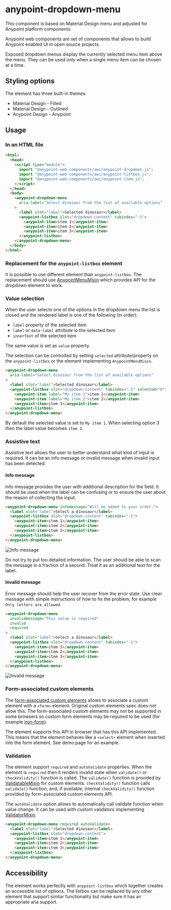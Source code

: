 # anypoint-dropdown-menu

This component is based on Material Design menu and adjusted for Anypoint platform components.

Anypoint web components are set of components that allows to build Anypoint enabled UI in open source projects.

Exposed dropdown menus display the currently selected menu item above the menu.
They can be used only when a single menu item can be chosen at a time.

## Styling options

The element has three built-in themes:

- Material Design - Filled
- Material Design - Outlined
- Anypoint Design - Anypoint

## Usage

### In an HTML file

```html
<html>
  <head>
    <script type="module">
      import "@anypoint-web-components/awc/anypoint-dropdown.js";
      import "@anypoint-web-components/awc/anypoint-listbox.js";
      import "@anypoint-web-components/awc/anypoint-item.js";
    </script>
  </head>
  <body>
    <anypoint-dropdown-menu
      aria-label="Select dinosaur from the list of available options"
    >
      <label slot="label">Selected dinosaur</label>
      <anypoint-listbox slot="dropdown-content" tabindex="-1">
        <anypoint-item>item 1</anypoint-item>
        <anypoint-item>item 2</anypoint-item>
        <anypoint-item>item 3</anypoint-item>
      </anypoint-listbox>
    </anypoint-dropdown-menu>
  </body>
</html>
```

### Replacement for the `anypoint-listbox` element

It is possible to use different element than `anypoint-listbox`. The replacement should use [AnypointMenuMixin](https://github.com/anypoint-web-components/anypoint-menu-mixin) which provides API for the dropdown element to work.

### Value selection

When the user selects one of the options in the dropdown menu the list is closed and the rendered label is one of the following (in order):

- `label` property of the selected item
- `label` or `data-label` attribute io the selected item
- `innerText` of the selected item

The same value is set as `value` property.

The selection can be controlled by setting `selected` attribute/property on the `anypoint-listbox` or the element implementing `AnypointMenuMixin`.

```html
<anypoint-dropdown-menu
  aria-label="Select dinosaur from the list of available options"
>
  <label slot="label">Selected dinosaur</label>
  <anypoint-listbox slot="dropdown-content" tabindex="-1" selected="0">
    <anypoint-item label="My item 1">item 1</anypoint-item>
    <anypoint-item label="My item 2">item 2</anypoint-item>
    <anypoint-item>item 3</anypoint-item>
  </anypoint-listbox>
</anypoint-dropdown-menu>
```

By default the selected value is set to `My item 1`. When selecting option 3 then the label value becomes `item 3`.

### Assistive text

Assistive text allows the user to better understand what kind of input is required. It can be an info message or invalid message when invalid
input has been detected.

#### Info message

Info message provides the user with additional description for the field. It should be used when the label can be confusing or to ensure the user about the reason of collecting the input.

```html
<anypoint-dropdown-menu infomessage="Will be added to your order.">
  <label slot="label">Select a dinosaur</label>
  <anypoint-listbox slot="dropdown-content" tabindex="-1">
    <anypoint-item>item 1</anypoint-item>
    <anypoint-item>item 2</anypoint-item>
    <anypoint-item>item 3</anypoint-item>
  </anypoint-listbox>
</anypoint-dropdown-menu>
```

![Info message](demo/info-message.png)

Do not try to put too detailed information. The user should be able to scan the message in a fraction of a second. Treat it as an additional text for the label.

#### Invalid message

Error message should help the user recover from the error state. Use clear message with simple instructions of how to fix the problem, for example `Only letters are allowed`.

```html
<anypoint-dropdown-menu
  invalidmessage="This value is required"
  invalid
  required
>
  <label slot="label">Select a dinosaur</label>
  <anypoint-listbox slot="dropdown-content" tabindex="-1">
    <anypoint-item>item 1</anypoint-item>
    <anypoint-item>item 2</anypoint-item>
    <anypoint-item>item 3</anypoint-item>
  </anypoint-listbox>
</anypoint-dropdown-menu>
```

![Invalid message](demo/invalid-message.png)

### Form-associated custom elements

The [form-associated custom elements](https://docs.google.com/document/d/1JO8puctCSpW-ZYGU8lF-h4FWRIDQNDVexzHoOQ2iQmY/edit?pli=1#) allows to associate a custom element with a `<form>` element. Original custom elements spec does not allow this.
The form-associated custom elements may not be supported in some browsers so custom form elements may be required to be used (for example [iron-form](https://www.webcomponents.org/element/@polymer/iron-form)).

The element supports this API in browser that has this API implemented. This means that the element behaves like a `<select>` element when inserted into the form element. See demo page for an example.

### Validation

The element support `required` and `autoValidate` properties. When the element is `required` then it renders invalid state when `validate()` or `checkValidity()` function is called.
The `validate()` function is provided by [ValidatableMixin](https://github.com/anypoint-web-components/validatable-mixin) for custom elements. `checkValidity()` function calls `validate()` function, and, if available, internal `checkValidity()` function provided by form-associated custom elements API.

The `autoValidate` option allows to automatically call validate function when value change. It can be used with custom validators implementing [ValidatorMixin](https://github.com/anypoint-web-components/validator-mixin).

```html
<anypoint-dropdown-menu required autoValidate>
  <label slot="label">Selected dinosaur</label>
  <anypoint-listbox slot="dropdown-content">
    <anypoint-item>item 1</anypoint-item>
    <anypoint-item>item 2</anypoint-item>
    <anypoint-item>item 3</anypoint-item>
  </anypoint-listbox>
</anypoint-dropdown-menu>
```

## Accessibility

The element works perfectly with `anypoint-listbox` which together creates an accessible list of options. The listbox can be replaced by any other element that support similar functionality but make sure it has an appropriate aria support.
